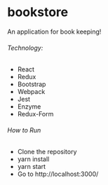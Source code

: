 # bookstore
An application for book keeping!
###### Technology:

- React
- Redux
- Bootstrap
- Webpack
- Jest
- Enzyme
- Redux-Form

###### How to Run
- Clone the repository
- yarn install
- yarn start
- Go to http://localhost:3000/
